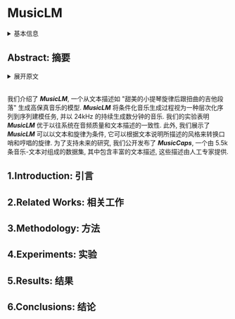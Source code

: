 # MusicLM

<details>
<summary>基本信息</summary>

- 标题: "MusicLM: Generating Music From Text"
- 作者:
  - 01 Andrea Agostinelli,
  - 02 Timo I. Denk,
  - 03 Zalan Borsos,
  - 04 Jesse Engel,
  - 05 Mauro Verzetti,
  - 06 Antoine Caillon,
  - 07 Qingqing Huang,
  - 08 Aren Jansen,
  - 09 Adam Roberts,
  - 10 Marco Tagliasacchi,
  - 11 Matt Sharifi,
  - 12 Neil Zeghidour,
  - 13 Christian Frank
- 链接:
  - [ArXiv](https://arxiv.org/abs/2301.11325)
  - [Publication]()
  - [Github]()
  - [Demo](https://google-research.github.io/seanet/musiclm/examples/)
  - [Dataset](https://kaggle.com/datasets/googleai/musiccaps)
- 文件:
  - [ArXiv](_PDF/2301.11325v1__MusicLM__Generating_Music_from_Text.pdf)
  - [Publication] #TODO

</details>

## Abstract: 摘要

<details>
<summary>展开原文</summary>

We introduce ***MusicLM***, a model generating high-fidelity music from text descriptions such as "a calming violin melody backed by a distorted guitar riff".
***MusicLM*** casts the process of conditional music generation as a hierarchical sequence-to-sequence modeling task, and it generates music at 24 kHz that remains consistent over several minutes.
Our experiments show that ***MusicLM*** outperforms previous systems both in audio quality and adherence to the text description.
Moreover, we demonstrate that ***MusicLM*** can be conditioned on both text and a melody in that it can transform whistled and hummed melodies according to the style described in a text caption.
To support future research, we publicly release ***MusicCaps***, a dataset composed of 5.5k music-text pairs, with rich text descriptions provided by human experts.

</details>
<br>

我们介绍了 ***MusicLM***, 一个从文本描述如 "甜美的小提琴旋律后跟扭曲的吉他段落" 生成高保真音乐的模型.
***MusicLM*** 将条件化音乐生成过程视为一种层次化序列到序列建模任务, 并以 24kHz 的持续生成数分钟的音乐.
我们的实验表明 ***MusicLM*** 优于以往系统在音频质量和文本描述的一致性.
此外, 我们展示了 ***MusicLM*** 可以以文本和旋律为条件, 它可以根据文本说明所描述的风格来转换口哨和哼唱的旋律.
为了支持未来的研究, 我们公开发布了 ***MusicCaps***, 一个由 5.5k 条音乐-文本对组成的数据集, 其中包含丰富的文本描述, 这些描述由人工专家提供.

## 1.Introduction: 引言

## 2.Related Works: 相关工作

## 3.Methodology: 方法

## 4.Experiments: 实验

## 5.Results: 结果

## 6.Conclusions: 结论